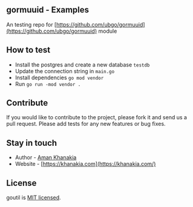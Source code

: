 ## gormuuid - Examples

An testing repo for [https://github.com/ubgo/gormuuid](https://github.com/ubgo/gormuuid) module

## How to test
* Install the postgres and create a new database `testdb`
* Update the connection string in `main.go`
* Install dependencies `go mod vendor`
* Run `go run -mod vendor .`


## Contribute

If you would like to contribute to the project, please fork it and send us a pull request.  Please add tests
for any new features or bug fixes.

## Stay in touch

* Author - [Aman Khanakia](https://twitter.com/mrkhanakia)
* Website - [https://khanakia.com](https://khanakia.com/)

## License

goutil is [MIT licensed](LICENSE).
